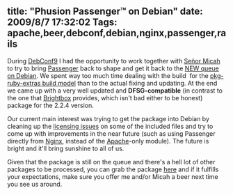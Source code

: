 title: "Phusion Passenger™ on Debian"
date: 2009/8/7 17:32:02
Tags: apache,beer,debconf,debian,nginx,passenger,rails
---
During <a href="http://debconf9.debconf.org">DebConf9</a> I had the opportunity to work together with <a href="http://www.flickr.com/photos/sfllaw/1263528602/">Señor Micah</a> to try to bring <a href="http://www.modrails.com/">Passenger</a> back to shape and get it back to the <a href="http://ftp-master.debian.org/new.html">NEW queue on Debian</a>. We spent way too much time dealing with the build  for the <a href="http://pkg-ruby-extras.alioth.debian.org/subversion.html">pkg-ruby-extras build model</a> than to the actual fixing and updating. At the end we came up with a very well updated and <strong>DFSG-compatible</strong> (in contrast to the one that <a href="http://www.brightbox.co.uk/">Brightbox</a> provides, which isn't bad either to be honest) package for the 2.2.4 version.

Our current main interest was trying to get the package into Debian by cleaning up the <a href="http://bugs.debian.org/cgi-bin/bugreport.cgi?bug=488753">licensing issues</a> on some of the included files and try to come up with improvements in the near future (such as using Passenger directly from <a href="http://nginx.net/">Nginx</a>, instead of the <a href="http://httpd.apache.org">Apache</a>-only module). The future is bright and it'll bring sunshine to all of us.

Given that the package is still on the queue and there's a hell lot of other packages to be processed, you can grab the package <a href="http://damog.net/debian/libapache2-mod-passenger_2.2.4debian-1_i386.deb">here</a> and if it fulfills your expectations, make sure you offer me and/or Micah a beer next time you see us around.